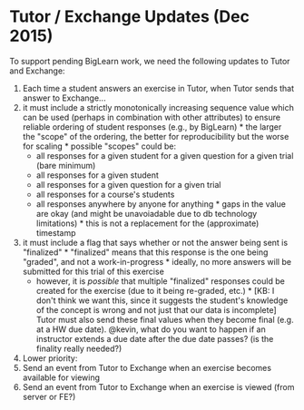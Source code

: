 # Tutor / Exchange Updates (Dec 2015)

To support pending BigLearn work, we need the following updates to Tutor and Exchange:

1. Each time a student answers an exercise in Tutor, when Tutor sends that answer to Exchange...
  1. it must include a strictly monotonically increasing sequence value which can be used (perhaps in combination with other attributes) to ensure reliable ordering of student responses (e.g., by BigLearn)
    * the larger the "scope" of the ordering, the better for reproducibility but the worse for scaling
    * possible "scopes" could be:
      * all responses for a given student for a given question for a given trial (bare minimum)
      * all responses for a given student
      * all responses for a given question for a given trial
      * all responses for a course's students
      * all responses anywhere by anyone for anything
    * gaps in the value are okay (and might be unavoiadable due to db technology limitations)
    * this is not a replacement for the (approximate) timestamp
  2. it must include a flag that says whether or not the answer being sent is "finalized"
    * "finalized" means that this response is the one being "graded", and not a work-in-progress
    * ideally, no more answers will be submitted for this trial of this exercise
      * however, it is _possible_ that multiple "finalized" responses could be created for the exercise (due to it being re-graded, etc.)
    * [KB: I don't think we want this, since it suggests the student's knowledge of the concept is wrong and not just that our data is incomplete] Tutor must also send these final values when they become final (e.g. at a HW due date).  @kevin, what do you want to happen if an instructor extends a due date after the due date passes?  (is the finality really needed?)
2. Lower priority:
  1. Send an event from Tutor to Exchange when an exercise becomes available for viewing
  2. Send an event from Tutor to Exchange when an exercise is viewed (from server or FE?)
